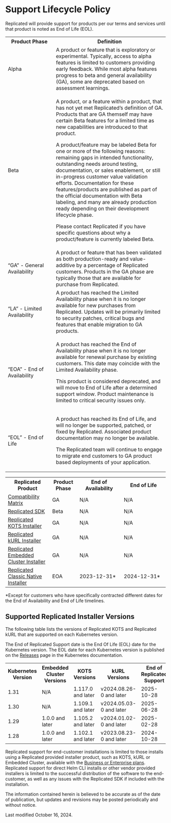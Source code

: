 # Support Lifecycle Policy

Replicated will provide support for products per our terms and services until that product is noted as End of Life (EOL).

<table>
  <tr>
    <th width="30%">Product Phase</th>
    <th width="70%">Definition</th>
  </tr>
  <tr>
    <td>Alpha</td>
    <td>A product or feature that is exploratory or experimental. Typically, access to alpha features is limited to customers providing early feedback. While most alpha features progress to beta and general availability (GA), some are deprecated based on assessment learnings.</td>
  </tr>
  <tr>
    <td>Beta</td>
    <td><p>A product, or a feature within a product, that has not yet met Replicated’s definition of GA. Products that are GA themself may have certain Beta features for a limited time as new capabilities are introduced to that product.</p><p>A product/feature may be labeled Beta for one or more of the following reasons: remaining gaps in intended functionality, outstanding needs around testing, documentation, or sales enablement, or still in-progress customer value validation efforts. Documentation for these features/products are published as part of the official documentation with Beta labeling, and many are already production ready depending on their development lifecycle phase.</p><p>Please contact Replicated if you have specific questions about why a product/feature is currently labeled Beta.</p></td>
  </tr>
  <tr>
    <td>“GA” - General Availability</td>
    <td>A product or feature that has been validated as both production-ready and value-additive by a percentage of Replicated customers. Products in the GA phase are typically those that are available for purchase from Replicated.</td>
  </tr>
  <tr>
    <td>“LA” - Limited Availability</td>
    <td>A product has reached the Limited Availability phase when it is no longer available for new purchases from Replicated. Updates will be primarily limited to security patches, critical bugs and features that enable migration to GA products.</td>
  </tr>
  <tr>
    <td>“EOA” - End of Availability</td>
    <td><p>A product has reached the End of Availability phase when it is no longer available for renewal purchase by existing customers. This date may coincide with the Limited Availability phase.</p><p>This product is considered deprecated, and will move to End of Life after a determined support window. Product maintenance is limited to critical security issues only.</p></td>
  </tr>
  <tr>
    <td>“EOL” - End of Life</td>
    <td><p>A product has reached its End of Life, and will no longer be supported, patched, or fixed by Replicated. Associated product documentation may no longer be available.</p><p>The Replicated team will continue to engage to migrate end customers to GA product based deployments of your application.</p></td>
  </tr>
</table>

<table>
  <tr>
    <th width="25%">Replicated Product</th>
    <th width="15%">Product Phase</th>
    <th width="25%">End of Availability</th>
    <th width="25%">End of Life</th>
  </tr>
  <tr>
    <td><a href="/vendor/testing-about">Compatibility Matrix</a></td>
    <td>GA</td>
    <td>N/A</td>
    <td>N/A</td>
  </tr>
  <tr>
    <td><a href="/vendor/replicated-sdk-overview">Replicated SDK</a></td>
    <td>Beta</td>
    <td>N/A</td>
    <td>N/A</td>
  </tr>
  <tr>
    <td><a href="/intro-kots">Replicated KOTS Installer</a></td>
    <td>GA</td>
    <td>N/A</td>
    <td>N/A</td>
  </tr>
    <tr>
    <td><a href="/vendor/kurl-about">Replicated kURL Installer</a></td>
    <td>GA</td>
    <td>N/A</td>
    <td>N/A</td>
  </tr>
  <tr>
    <td><a href="/vendor/embedded-overview">Replicated Embedded Cluster Installer</a></td>
    <td>GA</td>
    <td>N/A</td>
    <td>N/A</td>
  </tr>
  <tr>
    <td><a href="https://help.replicated.com/docs/native/getting-started/overview/">Replicated Classic Native Installer</a></td>
    <td>EOA</td>
    <td>2023-12-31&#42;</td>
    <td>2024-12-31&#42;</td>
  </tr>
</table>

&#42;Except for customers who have specifically contracted different dates for the End of Availability and End of Life timelines.  

## Supported Replicated Installer Versions

The following table lists the versions of Replicated KOTS and Replicated kURL that are supported on each Kubernetes version.

The End of Replicated Support date is the End Of Life (EOL) date for the Kubernetes version. The EOL date for each Kubernetes version is published on the [Releases](https://kubernetes.io/releases/) page in the Kubernetes documentation. 

<table>
  <tr>
    <th>Kubernetes Version</th>
    <th>Embedded Cluster Versions</th>
    <th>KOTS Versions</th>
    <th>kURL Versions</th>
    <th>End of Replicated Support</th>
  </tr>  
  <tr>
    <td>1.31</td>
    <td>N/A</td>
    <td>1.117.0 and later</td>
    <td>v2024.08.26-0 and later</td>
    <td>2025-10-28</td>
  </tr>
  <tr>
    <td>1.30</td>
    <td>N/A</td>
    <td>1.109.1 and later</td>
    <td>v2024.05.03-0 and later</td>
    <td>2025-06-28</td>
  </tr>
  <tr>
    <td>1.29</td>
    <td>1.0.0 and later</td>
    <td>1.105.2 and later</td>
    <td>v2024.01.02-0 and later</td>
    <td>2025-02-28</td>
  </tr>
  <tr>
    <td>1.28</td>
    <td>1.0.0 and later</td>
    <td>1.102.1 and later</td>
    <td>v2023.08.23-0 and later</td>
    <td>2024-10-28</td>
  </tr>
</table>

Replicated support for end-customer installations is limited to those installs using a Replicated provided installer product, such as KOTS, kURL or Embedded Cluster, available with the [Business or Enterprise plans](https://www.replicated.com/pricing). Replicated support for direct Helm CLI installs or other vendor provided installers is limited to the successful distribution of the software to the end-customer, as well as any issues with the Replicated SDK if included with the installation. 


The information contained herein is believed to be accurate as of the date of publication, but updates and revisions may be posted periodically and without notice.

Last modified October 16, 2024.

